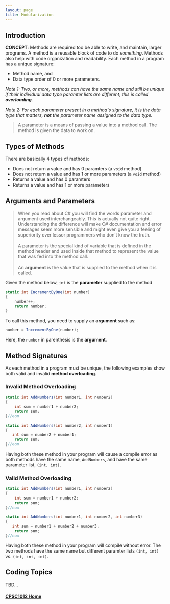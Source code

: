 ```yaml
---
layout: page
title: Modularization
---
```

## Introduction
**CONCEPT**: Methods are required too be able to write, and maintain, larger programs. A method is a reusable block of code to do _something_. Methods also help with code organization and readability. Each method in a program has a unique signature:
*  Method name, and
*  Data type order of 0 or more parameters.

_Note 1: Two, or more, methods can have the same name and still be unique if their individual data type paramter lists are different; this is called **overloading**._

_Note 2: For each parameter present in a method's signature, it is the data type that matters, **not** the parameter name assigned to the data type._

> A parameter is a means of passing a value into a method call. The method is given the data to work on.

## Types of Methods
There are basically 4 types of methods:
*  Does not return a value and has 0 paramters (a `void` method)
*  Does not return a value and has 1 or more parameters (a `void` method)
*  Returns a value and has 0 paramters
*  Returns a value and has 1 or more parameters

## Arguments and Parameters
> When you read about C# you will find the words parameter and argument used interchangeably. This is actually not quite right. Understanding the difference will make C# documentation and error messages seem more sensible and might even give you a feeling of superiority over lessor programmers who don’t know the truth.<br><br>
A parameter is the special kind of variable that is defined in the method header and used inside that method to represent the value that was fed into the method call.<br><br>
An **argument** is the value that is supplied to the method when it is called.

Given the method below, `int` is the **parameter** supplied to the method

```csharp
static int IncrementByOne(int number)
{
    number++;
    return number;
}
```

To call this method, you need to supply an **argument** such as:

```csharp
number = IncrementByOne(number);
```

Here, the `number` in parenthesis is the **argument**.

## Method Signatures
As each method in a program must be unique, the following examples show both valid and invalid **method overloading**.

### Invalid Method Overloading

```csharp
static int AddNumbers(int number1, int number2)
{
    int sum = number1 + number2;
    return sum;
}//eom

static int AddNumbers(int number2, int number1)
{
   int sum = number2 + number1;
    return sum;
}//eom
```

Having both these method in your program will cause a compile error as both methods have the same name, `AddNumbers`, and have the same parameter list, `(int, int)`.

### Valid Method Overloading

```csharp
static int AddNumbers(int number1, int number2)
{
    int sum = number1 + number2;
    return sum;
}//eom

static int AddNumbers(int number1, int number2, int number3)
{
   int sum = number1 + number2 + number3;
    return sum;
}//eom
```

Having both these method in your program will compile without error. The two methods have the same name but different paramter lists `(int, int)` vs. `(int, int, int)`.


## Coding Topics
TBD...

#### [CPSC1012 Home](../)
